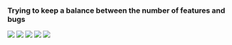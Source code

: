 ### Trying to keep a balance between the number of features and bugs

![](https://github-profile-summary-cards.vercel.app/api/cards/profile-details?username=niklucky&theme=github)
![](https://github-profile-summary-cards.vercel.app/api/cards/repos-per-language?username=niklucky&theme=github)
![](https://github-profile-summary-cards.vercel.app/api/cards/most-commit-language?username=niklucky&theme=github)
![](https://github-profile-summary-cards.vercel.app/api/cards/stats?username=niklucky&theme=github)
![](https://github-profile-summary-cards.vercel.app/api/cards/productive-time?username=niklucky&theme=github)

<!--
**niklucky/niklucky** is a ✨ _special_ ✨ repository because its `README.md` (this file) appears on your GitHub profile.

Here are some ideas to get you started:

- 🔭 I’m currently working on ...
- 🌱 I’m currently learning ...
- 👯 I’m looking to collaborate on ...
- 🤔 I’m looking for help with ...
- 💬 Ask me about ...
- 📫 How to reach me: ...
- 😄 Pronouns: ...
- ⚡ Fun fact: ...
-->
